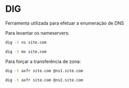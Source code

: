 # DIG

Ferramenta utilizada para efetuar a enumeração de DNS

Para levantar os nameservers:

```bash
dig -t ns site.com
```

```bash
dig -t mx site.com
```

Para forçar a transferência de zona:

```bash
dig -t axfr site.com @ns1.site.com
```

```bash
dig -t axfr site.com @ns2.site.com
```
